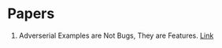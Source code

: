 # Papers
1. Adverserial Examples are Not Bugs, They are Features.
[Link](https://arxiv.org/abs/1905.02175)
